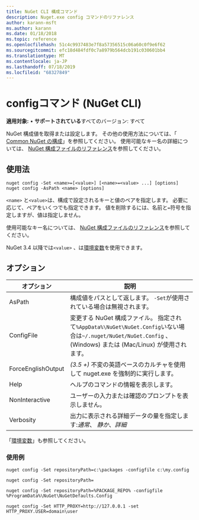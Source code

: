 ```yaml
---
title: NuGet CLI 構成コマンド
description: Nuget.exe config コマンドのリファレンス
author: karann-msft
ms.author: karann
ms.date: 01/18/2018
ms.topic: reference
ms.openlocfilehash: 51c4c9937483e7f8a57356515c06a60c0f9e6f62
ms.sourcegitcommit: efc18d484fdf0c7a8979b564dcb191c030601bb4
ms.translationtype: MT
ms.contentlocale: ja-JP
ms.lasthandoff: 07/18/2019
ms.locfileid: "68327849"
---
```

# <a name="config-command-nuget-cli"></a>configコマンド (NuGet CLI)

**適用対象:** &bullet; **サポートされている**すべてのバージョン: すべて

NuGet 構成値を取得または設定します。 その他の使用方法については、「 [Common NuGet の構成](../../consume-packages/configuring-nuget-behavior.md)」を参照してください。 使用可能なキー名の詳細については、 [NuGet 構成ファイルのリファレンス](../nuget-config-file.md)を参照してください。

## <a name="usage"></a>使用法

```cli
nuget config -Set <name>=[<value>] [<name>=<value> ...] [options]
nuget config -AsPath <name> [options]
```

`<name>` と`<value>`は、構成で設定されるキーと値のペアを指定します。 必要に応じて、ペアをいくつでも指定できます。 値を削除するには、名前と`=`符号を指定しますが、値は指定しません。

使用可能なキー名については、 [NuGet 構成ファイルのリファレンス](../nuget-config-file.md)を参照してください。

NuGet 3.4 以降では`<value>` 、は[環境変数](cli-ref-environment-variables.md)を使用できます。

## <a name="options"></a>オプション

| オプション | 説明 |
| --- | --- |
| AsPath | 構成値をパスとして返します。 `-Set`が使用されている場合は無視されます。 |
| ConfigFile | 変更する NuGet 構成ファイル。 指定されて`%AppData%\NuGet\NuGet.Config`いない場合は`~/.nuget/NuGet/NuGet.Config` 、(Windows) または (Mac/Linux) が使用されます。|
| ForceEnglishOutput | *(3.5 +)* 不変の英語ベースのカルチャを使用して nuget.exe を強制的に実行します。 |
| Help | ヘルプのコマンドの情報を表示します。 |
| NonInteractive | ユーザーの入力または確認のプロンプトを表示しません。 |
| Verbosity | 出力に表示される詳細データの量を指定します:*通常*、 *静か*、*詳細* |

「[環境変数](cli-ref-environment-variables.md)」も参照してください。

### <a name="examples"></a>使用例

```cli
nuget config -Set repositoryPath=c:\packages -configfile c:\my.config

nuget config -Set repositoryPath=

nuget config -Set repositoryPath=%PACKAGE_REPO% -configfile %ProgramData%\NuGet\NuGetDefaults.Config

nuget config -Set HTTP_PROXY=http://127.0.0.1 -set HTTP_PROXY.USER=domain\user
```
